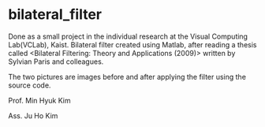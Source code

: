 # bilateral_filter

Done as a small project in the individual research at the Visual Computing Lab(VCLab), Kaist.
Bilateral filter created using Matlab, after reading a thesis called <Bilateral Filtering: Theory and Applications (2009)> written by Sylvian Paris and colleagues.

The two pictures are images before and after applying the filter using the source code.


Prof. Min Hyuk Kim 

Ass. Ju Ho Kim

